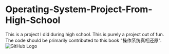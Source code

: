 # Operating-System-Project-From-High-School
This is a project I did during high school. 
This is purely a project out of fun. The code should be primarily contributed to this book "操作系统真相还原".
![GitHub Logo](/images/os-elephants.png)
